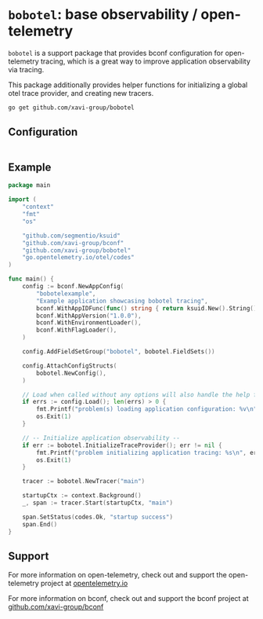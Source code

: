 # `bobotel`: base observability / open-telemetry

`bobotel` is a support package that provides bconf configuration for open-telemetry tracing, which is a great way to
improve application observability via tracing.

This package additionally provides helper functions for initializing a global otel trace provider, and creating new
tracers.

```sh
go get github.com/xavi-group/bobotel
```

## Configuration

```
```

## Example

```go
package main

import (
	"context"
	"fmt"
	"os"

	"github.com/segmentio/ksuid"
	"github.com/xavi-group/bconf"
	"github.com/xavi-group/bobotel"
	"go.opentelemetry.io/otel/codes"
)

func main() {
	config := bconf.NewAppConfig(
		"bobotelexample",
		"Example application showcasing bobotel tracing",
		bconf.WithAppIDFunc(func() string { return ksuid.New().String() }),
		bconf.WithAppVersion("1.0.0"),
		bconf.WithEnvironmentLoader(),
		bconf.WithFlagLoader(),
	)

	config.AddFieldSetGroup("bobotel", bobotel.FieldSets())

	config.AttachConfigStructs(
		bobotel.NewConfig(),
	)

	// Load when called without any options will also handle the help flag (--help or -h)
	if errs := config.Load(); len(errs) > 0 {
		fmt.Printf("problem(s) loading application configuration: %v\n", errs)
		os.Exit(1)
	}

	// -- Initialize application observability --
	if err := bobotel.InitializeTraceProvider(); err != nil {
		fmt.Printf("problem initializing application tracing: %s\n", err)
		os.Exit(1)
	}

	tracer := bobotel.NewTracer("main")

	startupCtx := context.Background()
	_, span := tracer.Start(startupCtx, "main")

	span.SetStatus(codes.Ok, "startup success")
	span.End()
}
```

## Support

For more information on open-telemetry, check out and support the open-telemetry project at
[opentelemetry.io](https://opentelemetry.io/)

For more information on bconf, check out and support the bconf project at
[github.com/xavi-group/bconf](https://github.com/xavi-group/bconf)
